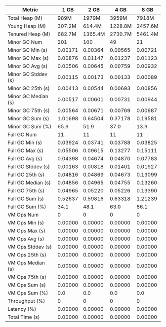 | Metric | 1 GB | 2 GB | 4 GB | 8 GB |
|------|----|----|----|----|
| Total Heap (M) | 989M | 1979M | 3959M | 7918M |
| Young Heap (M) | 307.2M | 614.4M | 1228.8M | 2457.6M |
| Tenured Heap (M) | 682.7M | 1365.4M | 2730.7M | 5461.4M |
| Minor GC Num | 201 | 100 | 49 | 21 |
| Minor GC Min (s) | 0.00171 | 0.00364 | 0.00565 | 0.00721 |
| Minor GC Max (s) | 0.00876 | 0.01147 | 0.01237 | 0.01123 |
| Minor GC Avg (s) | 0.00506 | 0.00645 | 0.00759 | 0.00932 |
| Minor GC Stddev (s) | 0.00115 | 0.00173 | 0.00133 | 0.00089 |
| Minor GC 25th (s) | 0.00413 | 0.00544 | 0.00693 | 0.00856 |
| Minor GC Median (s) | 0.00517 | 0.00601 | 0.00731 | 0.00944 |
| Minor GC 75th (s) | 0.00564 | 0.00671 | 0.00769 | 0.00987 |
| Minor GC Sum (s) | 1.01698 | 0.64504 | 0.37178 | 0.19581 |
| Minor GC Sum (%) | 65.9 | 51.9 | 37.0 | 13.9 |
| Full GC Num | 11 | 11 | 11 | 11 |
| Full GC Min (s) | 0.03924 | 0.03741 | 0.03788 | 0.03825 |
| Full GC Max (s) | 0.05506 | 0.09615 | 0.13277 | 0.15111 |
| Full GC Avg (s) | 0.04398 | 0.04674 | 0.04870 | 0.07783 |
| Full GC Stddev (s) | 0.00163 | 0.00818 | 0.01401 | 0.01927 |
| Full GC 25th (s) | 0.04816 | 0.04869 | 0.04673 | 0.13099 |
| Full GC Median (s) | 0.04856 | 0.04965 | 0.04755 | 0.13260 |
| Full GC 75th (s) | 0.04965 | 0.05220 | 0.05226 | 0.13390 |
| Full GC Sum (s) | 0.52637 | 0.59816 | 0.63318 | 1.21239 |
| Full GC Sum (%) | 34.1 | 48.1 | 63.0 | 86.1 |
| VM Ops Num | 0 | 0 | 0 | 0 |
| VM Ops Min (s) | 0.00000 | 0.00000 | 0.00000 | 0.00000 |
| VM Ops Max (s) | 0.00000 | 0.00000 | 0.00000 | 0.00000 |
| VM Ops Avg (s) | 0.00000 | 0.00000 | 0.00000 | 0.00000 |
| VM Ops Stddev (s) | 0.00000 | 0.00000 | 0.00000 | 0.00000 |
| VM Ops 25th (s) | 0.00000 | 0.00000 | 0.00000 | 0.00000 |
| VM Ops Median (s) | 0.00000 | 0.00000 | 0.00000 | 0.00000 |
| VM Ops 75th (s) | 0.00000 | 0.00000 | 0.00000 | 0.00000 |
| VM Ops Sum (s) | 0.00000 | 0.00000 | 0.00000 | 0.00000 |
| VM Ops Sum (%) | 0.0 | 0.0 | 0.0 | 0.0 |
| Throughput (%) | 0 | 0 | 0 | 0 |
| Latency (%) | 0.00000 | 0.00000 | 0.00000 | 0.00000 |
| Total Time (s) | 0.00000 | 0.00000 | 0.00000 | 0.00000 |
